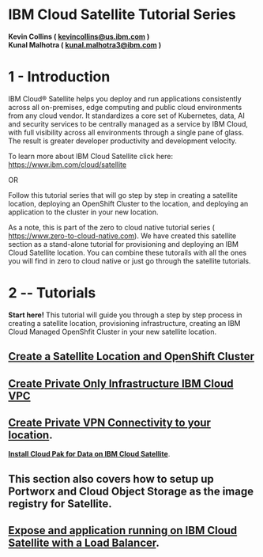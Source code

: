 IBM Cloud Satellite Tutorial Series
====================================


**Kevin Collins ( kevincollins@us.ibm.com )**  
**Kunal Malhotra ( kunal.malhotra3@ibm.com )**

1 - Introduction 
================
IBM Cloud® Satellite helps you deploy and run applications consistently across all on-premises, edge computing and public cloud environments from any cloud vendor. It standardizes a core set of Kubernetes, data, AI and security services to be centrally managed as a service by IBM Cloud, with full visibility across all environments through a single pane of glass. The result is greater developer productivity and development velocity.

To learn more about IBM Cloud Satellite click here: <https://www.ibm.com/cloud/satellite>

OR

Follow this tutorial series that will go step by step in creating a satellite location, deploying an OpenShift Cluster to the location, and deploying an application to the cluster in your new location.

As a note, this is part of the zero to cloud native tutorial series ( <https://www.zero-to-cloud-native.com>).  We have created this satellite section as a stand-alone tutorial for provisioning and deploying an IBM Cloud Satellite location.  You can combine these tutorails with all the ones you will find in zero to cloud native or just go through the satellite tutorials.  

2 -- Tutorials
==============================================

  
**Start here!**  This tutorial will guide you through a step by step process in creating a satellite location, provisioning infrastructure, creating an IBM Cloud Managed OpenShfit Cluster in your new satellite location.     

<b>[Create a Satellite Location and OpenShift Cluster](https://github.com/kmcolli/satellite/blob/master/docs/satellite/satellite.md)</b>     
--  
         
<b>[Create Private Only Infrastructure IBM Cloud VPC ](https://github.com/kmcolli/satellite/blob/master/docs/vpc/vpc.md)</b>      
--  
      
<b>[Create Private VPN Connectivity to your location](https://github.com/kmcolli/satellite/blob/master/docs/vpn/vpn.md)</b>.  
--  

<b>[Install Cloud Pak for Data on IBM Cloud Satellite](https://github.com/kmcolli/satellite/blob/master/docs/cp4d/satellite-cp4d.md)</b>.  

This section also covers how to setup up Portworx and Cloud Object Storage as the image registry for Satellite.
--

<b>[Expose and application running on IBM Cloud Satellite with a Load Balancer](https://github.com/kmcolli/satellite/blob/master/docs/lb/satellite-lb.md)</b>.  
--  







